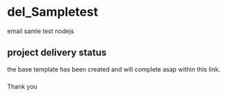 # del_Sampletest
email samle test nodejs 
## project delivery status
the base template has been created and will complete asap within this link. 
###
Thank you
